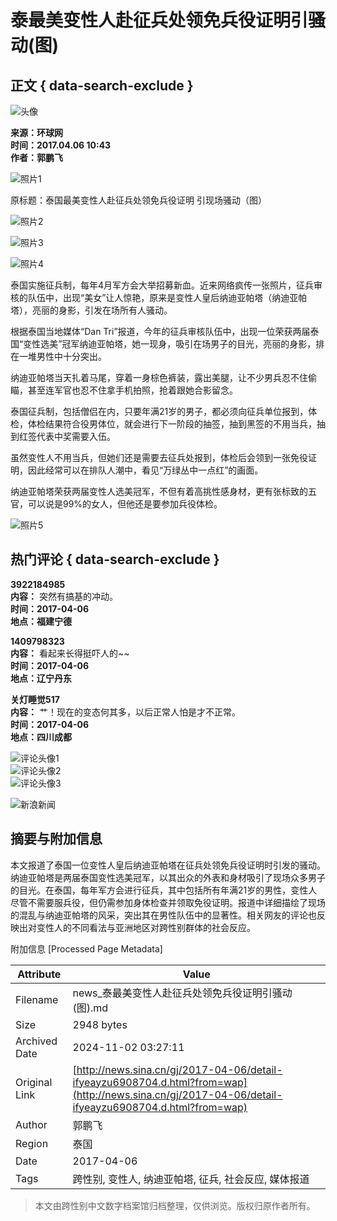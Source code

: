# 泰最美变性人赴征兵处领免兵役证明引骚动(图)

## 正文 { data-search-exclude }


![头像](https://n.sinaimg.cn/default/622af858/20181010/default_avatar.jpg)

**来源：环球网**  
**时间：2017.04.06 10:43**  
**作者：郭鹏飞**  

![照片1](https://k.sinaimg.cn/n/news/transform/20170406/psd2-fyeceza1369667.jpg/w300h300z1l10t10q100983.jpg)

原标题：泰国最美变性人赴征兵处领免兵役证明 引现场骚动（图）

![照片2](https://k.sinaimg.cn/n/news/transform/20170406/psd2-fyeceza1369667.jpg/w700d1q75cms.jpg?by=cms_fixed_width)

![照片3](https://k.sinaimg.cn/n/news/transform/20170406/D7_h-fyeceza1369719.jpg/w700d1q75cms.jpg?by=cms_fixed_width)

![照片4](https://k.sinaimg.cn/n/news/transform/20170406/Cgyh-fyecrxv3446469.jpg/w700d1q75cms.jpg?by=cms_fixed_width)

泰国实施征兵制，每年4月军方会大举招募新血。近来网络疯传一张照片，征兵审核的队伍中，出现“美女”让人惊艳，原来是变性人皇后纳迪亚帕塔（纳迪亚帕塔），亮丽的身影，引发在场所有人骚动。

根据泰国当地媒体“Dan Tri”报道，今年的征兵审核队伍中，出现一位荣获两届泰国“变性选美”冠军纳迪亚帕塔，她一现身，吸引在场男子的目光，亮丽的身影，排在一堆男性中十分突出。

纳迪亚帕塔当天扎着马尾，穿着一身棕色裤装，露出美腿，让不少男兵忍不住偷瞄，甚至连军官也忍不住拿手机拍照，抢着跟她合影留念。

泰国征兵制，包括僧侣在内，只要年满21岁的男子，都必须向征兵单位报到，体检，体检结果符合役男体位，就会进行下一阶段的抽签，抽到黑签的不用当兵，抽到红签代表中奖需要入伍。

虽然变性人不用当兵，但她们还是需要去征兵处报到，体检后会领到一张免役证明，因此经常可以在排队人潮中，看见“万绿丛中一点红”的画面。

纳迪亚帕塔荣获两届变性人选美冠军，不但有着高挑性感身材，更有张标致的五官，可以说是99%的女人，但他还是要参加兵役体检。

![照片5](https://n.sinaimg.cn/default/2fb77759/20151125/320X320.png)

## 热门评论 { data-search-exclude }

**3922184985**  
**内容：** 突然有搞基的冲动。  
**时间：2017-04-06**  
**地点：福建宁德**

**1409798323**  
**内容：** 看起来长得挺吓人的~~  
**时间：2017-04-06**  
**地点：辽宁丹东**

**关灯睡觉517**  
**内容：** 艹！现在的变态何其多，以后正常人怕是才不正常。  
**时间：2017-04-06**  
**地点：四川成都**  

![评论头像1](https://tva1.sinaimg.cn/crop.248.0.711.711.50/e9c7cb19jw8f8n258n8bvj20zk0npgz0.jpg)  
![评论头像2](https://tva4.sinaimg.cn/crop.57.7.236.236.50/5407d0b3tw1ei0ftrcy4yj20970aygn5.jpg)  
![评论头像3](https://tva3.sinaimg.cn/crop.0.0.438.438.50/006xwug6jw8f6c7wo76klj30c60c6dg8.jpg)  

![新浪新闻](https://n.sinaimg.cn/default/80905340/20200331/sinalogo.png)

## 摘要与附加信息

<!-- tcd_abstract -->
本文报道了泰国一位变性人皇后纳迪亚帕塔在征兵处领免兵役证明时引发的骚动。纳迪亚帕塔是两届泰国变性选美冠军，以其出众的外表和身材吸引了现场众多男子的目光。在泰国，每年军方会进行征兵，其中包括所有年满21岁的男性，变性人尽管不需要服兵役，但仍需参加身体检查并领取免役证明。报道中详细描绘了现场的混乱与纳迪亚帕塔的风采，突出其在男性队伍中的显著性。相关网友的评论也反映出对变性人的不同看法与亚洲地区对跨性别群体的社会反应。
<!-- tcd_abstract_end -->

附加信息 [Processed Page Metadata]

| Attribute       | Value                                  |
|-----------------|----------------------------------------|
| Filename        | news_泰最美变性人赴征兵处领免兵役证明引骚动(图).md                             |
| Size            | 2948 bytes                           |
| Archived Date   | 2024-11-02 03:27:11                             |
| Original Link   | [http://news.sina.cn/gj/2017-04-06/detail-ifyeayzu6908704.d.html?from=wap](http://news.sina.cn/gj/2017-04-06/detail-ifyeayzu6908704.d.html?from=wap)                       |
| Author          | 郭鹏飞                               |
| Region          | 泰国                               |
| Date            | 2017-04-06                                 |
| Tags            | 跨性别, 变性人, 纳迪亚帕塔, 征兵, 社会反应, 媒体报道                                 |
>
> 本文由跨性别中文数字档案馆归档整理，仅供浏览。版权归原作者所有。
>